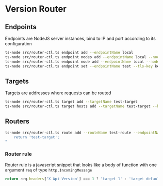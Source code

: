 # Version Router
## Endpoints
Endpoints are NodeJS server instances, bind to IP and port according to its configuration
```bash
ts-node src/router-ctl.ts endpoint add --endpointName local
ts-node src/router-ctl.ts endpoint nodes add --endpointName local --nodeName local-node
ts-node src/router-ctl.ts endpoint node add --endpointName local --nodeName local-node --ip 0.0.0.0 --port 1111
ts-node src/router-ctl.ts endpoint set --endpointName test --tls-key key.pem --tls-cert cert.pem 
```
## Targets
Targets are addresses where requests can be routed
```bash
ts-node src/router-ctl.ts target add --targetName test-target
ts-node src/router-ctl.ts target hosts add --targetName test-target --host localhost:1234
```
## Routers
```bash
ts-node src/router-ctl.ts route add --routeName test-route --endpointName test --order 1 --rule "
    return 'test-target';
"
```
### Router rule
Router rule is a javascript snippet that looks like a body of function with one argument `req` of type `http.IncomingMessage`
```typescript
return req.headers['X-Api-Version'] === 1 ? 'target-1' : 'target-default';
```